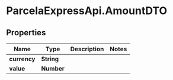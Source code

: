 # ParcelaExpressApi.AmountDTO

## Properties
Name | Type | Description | Notes
------------ | ------------- | ------------- | -------------
**currency** | **String** |  | 
**value** | **Number** |  | 
